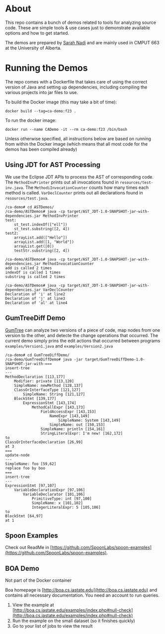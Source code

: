 # About

This repo contains a bunch of demos related to tools for analyzing source code. These are simple tools & use cases just to demonstrate available options and how to get started.

The demos are prepared by [Sarah Nadi](https://sarahnadi.org) and are mainly used in CMPUT 663 at the University of Alberta.

# Running the Demos

The repo comes with a Dockerfile that takes care of using the correct version of Java and setting up dependencies, including compiling the various projects into jar files to use.

To build the Docker image (this may take a bit of time):

```
docker build --tag=ca-demo:f23 .
```

To run the docker image:

```
docker run --name CADemo -it --rm ca-demo:f23 /bin/bash
```

Unless otherwise specified, all instructions below are based on running from within the Docker image (which means that all most code for the demos has been compiled already)

## Using JDT for AST Processing

We use the Eclipse JDT APIs to process the AST of corresponding code. The `MethodInvPrinter` prints out all invocations found in `resources/test-inv.java`. The `MethodiInvocationCounter` counts how many times each method is called. `VarDeclCounter` prints out all declarations found in `resources/test.java`.

```
/ca-demo# cd ASTDemos/
/ca-demo/ASTDemos# java -cp target/AST_JDT-1.0-SNAPSHOT-jar-with-dependencies.jar MethodInvPrinter
test:
	st_test.indexOf(["ell"])
	st_test.substring([2, 4])
test2:
	arrayList.add(["Hello"])
	arrayList.add([1, "World"])
	arrayList.get([0])
	testStr.substring([2, 4])

/ca-demo/ASTDemos# java -cp target/AST_JDT-1.0-SNAPSHOT-jar-with-dependencies.jar MethodInvocationCounter
add is called 2 times
indexOf is called 1 times
substring is called 2 times

/ca-demo/ASTDemos# java -cp target/AST_JDT-1.0-SNAPSHOT-jar-with-dependencies.jar VarDeclCounter
Declaration of 'i' at line2
Declaration of 'j' at line3
Declaration of 'al' at line4
```


## GumTreeDiff Demo

[GumTree](https://github.com/GumTreeDiff/gumtree) can analyze two versions of a piece of code, map nodes from one version to the other, and detecte the change operations that occurred. The current demo simply prins the edit actions that occurred between programs `examples/Version1.java` and  `examples/Version2.java`

```
/ca-demo# cd GumTreeDiffDemo/
/ca-demo/GumTreeDiffDemo# java -jar target/GumTreeDiffDemo-1.0-SNAPSHOT-jar-with-===
insert-tree
---
MethodDeclaration [113,177]
    Modifier: private [113,120]
    SimpleName: newMethod [128,137]
    ClassOrInterfaceType [121,127]
        SimpleName: String [121,127]
    BlockStmt [139,177]
        ExpressionStmt [143,174]
            MethodCallExpr [143,173]
                FieldAccessExpr [143,153]
                    NameExpr [143,149]
                        SimpleName: System [143,149]
                    SimpleName: out [150,153]
                SimpleName: println [154,161]
                StringLiteralExpr: I'm new! [162,172]
to
ClassOrInterfaceDeclaration [26,99]
at 3
===
update-node
---
SimpleName: foo [59,62]
replace foo by boo
===
insert-tree
---
ExpressionStmt [97,107]
    VariableDeclarationExpr [97,106]
        VariableDeclarator [101,106]
            PrimitiveType: int [97,100]
            SimpleName: x [101,102]
            IntegerLiteralExpr: 5 [105,106]
to
BlockStmt [64,97]
at 1
```

## Spoon Examples

Check out ReadMe in [https://github.com/SpoonLabs/spoon-examples](https://github.com/SpoonLabs/spoon-examples).

## BOA Demo

Not part of the Docker container

Boa homepage is [http://boa.cs.iastate.edu](http://boa.cs.iastate.edu) and contains all necessary documentation. You need an account to run queries.

1. View the example at [http://boa.cs.iastate.edu/examples/index.php#null-check](http://boa.cs.iastate.edu/examples/index.php#null-check)
2. Run the example on the small dataset (so it finishes quickly)
3. Go to your list of jobs to view the result

